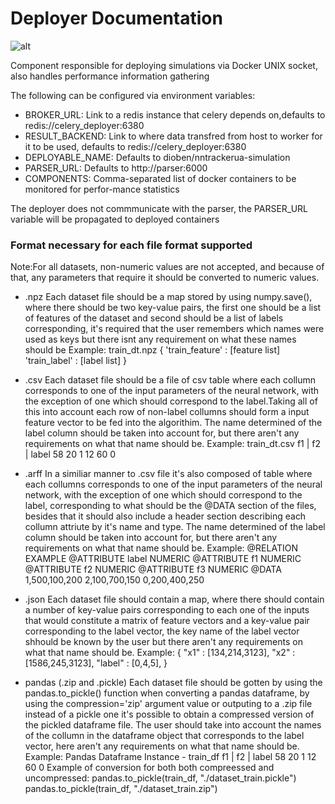 # Deployer Documentation
![alt](https://img.shields.io/badge/Python-3776AB?style=for-the-badge&logo=python&logoColor=white)

Component responsible for deploying simulations via Docker UNIX socket, also handles performance information gathering

The following can be configured via environment variables:

- BROKER_URL: Link to a redis instance that celery depends on,defaults to redis://celery_deployer:6380
- RESULT_BACKEND: Link to where data transfred from host to worker for it to be used, defaults to redis://celery_deployer:6380 
- DEPLOYABLE_NAME: Defaults to dioben/nntrackerua-simulation
- PARSER_URL: Defaults to http://parser:6000 
- COMPONENTS: Comma-separated list of docker containers to be monitored for perfor-mance statistics

The deployer does not commmunicate with the parser, the PARSER_URL variable will be propagated to deployed containers


### Format necessary for each file format supported ###

Note:For all datasets, non-numeric values are not accepted, and 
because of that, any parameters that require it should be converted
to numeric values.

- .npz
Each dataset file should be a map stored by using numpy.save(),
where there should be two key-value pairs, the first one should be
a list of features of the dataset and second should be a list of labels
corresponding, it's required that the user remembers which names were
used as keys but there isnt any requirement on what these names should be
Example:
train_dt.npz
{
 'train_feature' : [feature list]
 'train_label' : [label list]
} 

- .csv
Each dataset file should be a file of csv table where each collumn corresponds
to one of the input parameters of the neural network, with the exception
of one which should correspond to the label.Taking all of this into account
each row of non-label collumns should form a input feature vector to be fed
into the algorithim.
The name determined of the label column should be taken into account for,
but there aren't any requirements on what that name should be.
Example:
train_dt.csv
f1 | f2 | label
58   20     1
12   60     0

- .arff
In a similiar manner to .csv file it's also composed of table where each collumns
corresponds to one of the input parameters of the neural network, with the exception
of one which should correspond to the label, corresponding to what should be the
@DATA section of the files, besides that it should also include a header section
describing each collumn attriute by it's name and type.
The name determined of the label column should be taken into account for,
but there aren't any requirements on what that name should be.
Example:
@RELATION EXAMPLE
@ATTRIBUTE label NUMERIC
@ATTRIBUTE f1 NUMERIC
@ATTRIBUTE f2 NUMERIC
@ATTRIBUTE f3 NUMERIC
@DATA
1,500,100,200
2,100,700,150
0,200,400,250

- .json
Each dataset file should contain a map, where there should contain a number
of key-value pairs corresponding to each one of the inputs that would
constitute a matrix of feature vectors and a key-value pair corresponding 
to the label vector, the key name of the label vector shhould be known by
the user but there aren't any requirements on what that name should be.
Example:
{
  "x1" : [134,214,3123],
  "x2" : [1586,245,3123],
  "label" : [0,4,5],
}

- pandas (.zip and .pickle)
Each dataset file should be gotten by using the pandas.to_pickle() function
when converting a pandas dataframe, by using the compression='zip' argument
value or outputing to a .zip file instead of a pickle one it's possible to
obtain a compressed version of the pickled dataframe file.
The user should take into account the names of the collumn in the dataframe
object that corresponds to the label vector, here aren't any requirements 
on what that name should be.
Example:
Pandas Dataframe Instance - train_df
f1 | f2 | label
58   20     1
12   60     0
Example of conversion for both both compreessed and uncompressed:
pandas.to_pickle(train_df, "./dataset_train.pickle")
pandas.to_pickle(train_df, "./dataset_train.zip")

